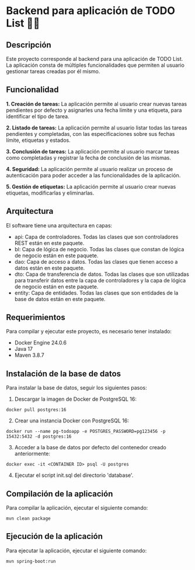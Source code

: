 # Backend para aplicación de TODO List 📆✅

## Descripción

Este proyecto corresponde al backend para una aplicación de TODO List. La aplicación consta de múltiples funcionalidades que permiten al usuario gestionar tareas creadas por él mismo.

## Funcionalidad

**1. Creación de tareas:** La aplicación permite al usuario crear nuevas tareas pendientes por defecto y asignarles una fecha límite y una etiqueta, para identificar el tipo de tarea.

**2. Listado de tareas:** La aplicación permite al usuario listar todas las tareas pendientes y completadas, con las especificaciones sobre sus fechas límite, etiquetas y estados.

**3. Conclusión de tareas:** La aplicación permite al usuario marcar tareas como completadas y registrar la fecha de conclusión de las mismas.

**4. Seguridad:** La aplicación permite al usuario realizar un proceso de autenticación para poder acceder a las funcionalidades de la aplicación.

**5. Gestión de etiquetas:** La aplicación permite al usuario crear nuevas etiquetas, modificarlas y eliminarlas.

## Arquitectura

El software tiene una arquitectura en capas:

 - api: Capa de controladores. Todas las clases que son controladores REST están en este paquete.
 - bl: Capa de lógica de negocio. Todas las clases que constan de lógica de negocio están en este paquete.
 - dao: Capa de acceso a datos. Todas las clases que tienen acceso a datos están en este paquete.
 - dto: Capa de transferencia de datos. Todas las clases que son utilizadas para transferir datos entre la capa de controladores y la capa de lógica de negocio están en este paquete.
 - entity: Capa de entidades. Todas las clases que son entidades de la base de datos están en este paquete.

## Requerimientos

Para compilar y ejecutar este proyecto, es necesario tener instalado:

 - Docker Engine 24.0.6
 - Java 17
 - Maven 3.8.7

## Instalación de la base de datos

Para instalar la base de datos, seguir los siguientes pasos:

1. Descargar la imagen de Docker de PostgreSQL 16:

```
docker pull postgres:16
```

2. Crear una instancia Docker con PostgreSQL 16:

```
docker run --name pg-todoapp -e POSTGRES_PASSWORD=pg123456 -p 15432:5432 -d postgres:16
```

3. Acceder a la base de datos por defecto del contenedor creado anteriormente:

```
docker exec -it <CONTAINER ID> psql -U postgres
```

4. Ejecutar el script init.sql del directorio 'database'.


## Compilación de la aplicación

Para compilar la aplicación, ejecutar el siguiente comando:

```
mvn clean package
```

## Ejecución de la aplicación

Para ejecutar la aplicación, ejecutar el siguiente comando:

``` 
mvn spring-boot:run
```
